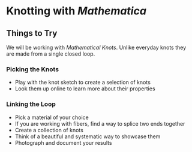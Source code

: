 Knotting with *Mathematica*
===========================

## Things to Try

We will be working with *Mathematical Knots*.
Unlike everyday knots they are made from a single closed loop.


### Picking the Knots

* Play with the knot sketch to create a selection of knots
* Look them up online to learn more about their properties


### Linking the Loop

* Pick a material of your choice
* If you are working with fibers, find a way to splice two ends together
* Create a collection of knots
* Think of a beautiful and systematic way to showcase them
* Photograph and document your results
 

